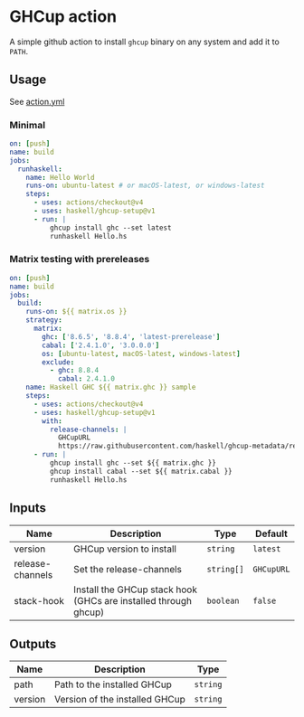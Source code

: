 # GHCup action

A simple github action to install `ghcup` binary on any system and
add it to `PATH`.

## Usage

See [action.yml](action.yml)

### Minimal

```yml
on: [push]
name: build
jobs:
  runhaskell:
    name: Hello World
    runs-on: ubuntu-latest # or macOS-latest, or windows-latest
    steps:
      - uses: actions/checkout@v4
      - uses: haskell/ghcup-setup@v1
      - run: |
          ghcup install ghc --set latest
          runhaskell Hello.hs
```

### Matrix testing with prereleases

```yml
on: [push]
name: build
jobs:
  build:
    runs-on: ${{ matrix.os }}
    strategy:
      matrix:
        ghc: ['8.6.5', '8.8.4', 'latest-prerelease']
        cabal: ['2.4.1.0', '3.0.0.0']
        os: [ubuntu-latest, macOS-latest, windows-latest]
        exclude:
          - ghc: 8.8.4
            cabal: 2.4.1.0
    name: Haskell GHC ${{ matrix.ghc }} sample
    steps:
      - uses: actions/checkout@v4
      - uses: haskell/ghcup-setup@v1
        with:
          release-channels: |
            GHCupURL
            https://raw.githubusercontent.com/haskell/ghcup-metadata/refs/heads/master/ghcup-prereleases-0.0.8.yaml
      - run: |
          ghcup install ghc --set ${{ matrix.ghc }}
          ghcup install cabal --set ${{ matrix.cabal }}
          runhaskell Hello.hs
```

## Inputs

| Name             | Description                                                     | Type       | Default    |
|------------------|-----------------------------------------------------------------|------------|------------|
| version          | GHCup version to install                                        | `string`   | `latest`   |
| release-channels | Set the release-channels                                        | `string[]` | `GHCupURL` |
| stack-hook       | Install the GHCup stack hook (GHCs are installed through ghcup) | `boolean`  | `false`    |

## Outputs

| Name    | Description                    | Type     |
|---------|--------------------------------|----------|
| path    | Path to the installed GHCup    | `string` |
| version | Version of the installed GHCup | `string` |

